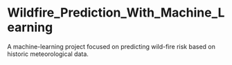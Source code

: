 # Wildfire_Prediction_With_Machine_Learning
A machine-learning project focused on predicting wild-fire risk based on historic meteorological data.
